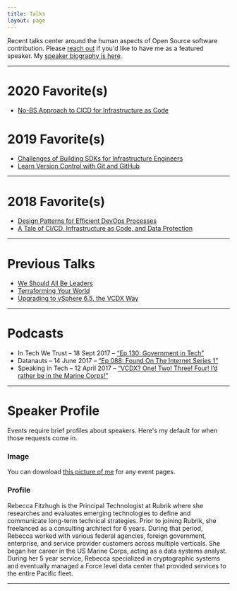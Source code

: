 ```yaml
---
title: Talks
layout: page
---
```


Recent talks center around the human aspects of Open Source software contribution. Please [reach out](mailto:rebecca@technicloud.com) if you'd like to have me as a featured speaker. My [speaker biography is here](#speaker-profile).

---

# 2020 Favorite(s)

* [No-BS Approach to CICD for Infrastructure as Code](/talks/no-bs-approach-to-cicd-for-iac.md)

# 2019 Favorite(s)

* [Challenges of Building SDKs for Infrastructure Engineers](/talks/challenges-of-building-sdks-for-instrastructure-engineers.md)
* [Learn Version Control with Git and GitHub](/talks/learn-version-control-with-git-and-github.md)

---

# 2018 Favorite(s)

* [Design Patterns for Efficient DevOps Processes](/talks/design-patterns-for-efficient-devops-process.md)
* [A Tale of CI/CD, Infrastructure as Code, and Data Protection](/talks/a-tale-of-cicd-infrastructure-as-code-and-data-protection.md)

---

# Previous Talks

* [We Should All Be Leaders](/talks/we-should-all-be-leaders.md)
* [Terraforming Your World](/talks/terraforming-your-world.md)
* [Upgrading to vSphere 6.5, the VCDX Way](/talks/upgrading-to-vsphere-65-the-vcdx-way.md)

---

# Podcasts

* In Tech We Trust – 18 Sept 2017 – [“Ep 130: Government in Tech”](https://www.podbean.com/media/share/pb-c588c-73d507#)
* Datanauts – 14 June 2017 – [“Ep 088: Found On The Internet Series 1”](https://packetpushers.net/podcast/datanauts-88-found-on-internet/)
* Speaking in Tech – 12 April 2017 – [“VCDX? One! Two! Three! Four! I’d rather be in the Marine Corps!”](https://www.theregister.co.uk/2017/04/12/speaking_in_tech_episode_256/?mt=1492011907313)

---

# Speaker Profile
Events require brief profiles about speakers. Here's my default for when those requests come in.

### Image
You can download [this picture of me](/assets/images/me.jpng) for any event pages.

### Profile

Rebecca Fitzhugh is the Principal Technologist at Rubrik where she researches and evaluates emerging technologies to define and communicate long-term technical strategies. Prior to joining Rubrik, she freelanced as a consulting architect for 6 years. During that period, Rebecca worked with various federal agencies, foreign government, enterprise, and service provider customers across multiple verticals. She began her career in the US Marine Corps, acting as a data systems analyst. During her 5 year service, Rebecca specialized in cryptographic systems and eventually managed a Force level data center that provided services to the entire Pacific fleet.

---
